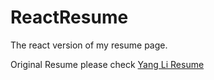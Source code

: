 # ReactResume
The react version of my resume page.

Original Resume please check [Yang Li Resume](http://jackyangli.tk/YangLiResume/)
